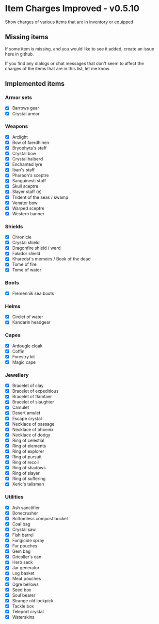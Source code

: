 # Item Charges Improved - v0.5.10

Show charges of various items that are in inventory or equipped

## Missing items

If some item is missing, and you would like to see it added, create an issue here in github.

If you find any dialogs or chat messages that don't seem to affect the charges of the items that are in this list, let me know.

## Implemented items

### Armor sets

- [x] Barrows gear
- [x] Crystal armor

### Weapons

- [x] Arclight
- [x] Bow of faerdhinen
- [x] Bryophyta's staff
- [x] Crystal bow
- [x] Crystal halberd
- [x] Enchanted lyre
- [x] Iban's staff
- [x] Pharaoh's sceptre
- [x] Sanguinesti staff
- [x] Skull sceptre
- [x] Slayer staff (e)
- [x] Trident of the seas / swamp
- [x] Venator bow
- [x] Warped sceptre
- [x] Western banner

### Shields

- [x] Chronicle
- [x] Crystal shield
- [x] Dragonfire shield / ward
- [x] Falador shield
- [x] Kharedst's memoirs / Book of the dead
- [x] Tome of fire
- [x] Tome of water

### Boots
- [x] Fremennik sea boots

### Helms

- [x] Circlet of water
- [x] Kandarin headgear

### Capes

- [x] Ardougle cloak
- [x] Coffin
- [x] Forestry kit
- [x] Magic cape

### Jewellery

- [x] Bracelet of clay
- [x] Bracelet of expeditious
- [x] Bracelet of flamtaer
- [x] Bracelet of slaughter
- [x] Camulet
- [x] Desert amulet
- [x] Escape crystal
- [x] Necklace of passage
- [x] Necklace of phoenix
- [x] Necklace of dodgy
- [x] Ring of celestial
- [x] Ring of elements
- [x] Ring of explorer
- [x] Ring of pursuit
- [x] Ring of recoil
- [x] Ring of shadows
- [x] Ring of slayer
- [x] Ring of suffering
- [x] Xeric's talisman

### Utilities

- [x] Ash sanctifier
- [x] Bonecrusher
- [x] Bottomless compost bucket
- [x] Coal bag
- [x] Crystal saw
- [x] Fish barrel
- [x] Fungicide spray
- [x] Fur pouches
- [x] Gem bag
- [x] Gricoller's can
- [x] Herb sack
- [x] Jar generator
- [x] Log basket
- [x] Meat pouches
- [x] Ogre bellows
- [x] Seed box
- [x] Soul bearer
- [x] Strange old lockpick
- [x] Tackle box
- [x] Teleport crystal
- [x] Waterskins
